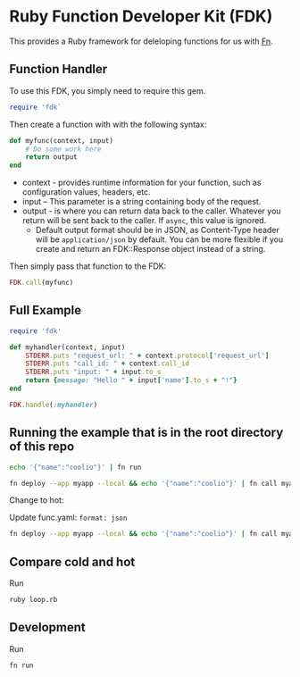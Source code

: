 # Ruby Function Developer Kit (FDK)

This provides a Ruby framework for deleloping functions for us with [Fn](https://fnproject.github.io).

## Function Handler

To use this FDK, you simply need to require this gem.

```ruby
require 'fdk`
```

Then create a function with with the following syntax:

```ruby
def myfunc(context, input) 
    # Do some work here
    return output
end
```

* context - provides runtime information for your function, such as configuration values, headers, etc.
* input – This parameter is a string containing body of the request.
* output - is where you can return data back to the caller. Whatever you return will be sent back to the caller. If `async`, this value is ignored.
  * Default output format should be in JSON, as Content-Type header will be `application/json` by default. You can be more flexible if you create and return
    an FDK::Response object instead of a string.

Then simply pass that function to the FDK:

```ruby
FDK.call(myfunc)
```

## Full Example

```ruby
require 'fdk'

def myhandler(context, input)
    STDERR.puts "request_url: " + context.protocol['request_url']
    STDERR.puts "call_id: " + context.call_id
    STDERR.puts "input: " + input.to_s
    return {message: "Hello " + input['name'].to_s + "!"}
end

FDK.handle(:myhandler)
```

## Running the example that is in the root directory of this repo

```sh
echo '{"name":"coolio"}' | fn run
```

```sh
fn deploy --app myapp --local && echo '{"name":"coolio"}' | fn call myapp /fdk-ruby
```

Change to hot:

Update func.yaml: `format: json`

```sh
fn deploy --app myapp --local && echo '{"name":"coolio"}' | fn call myapp /fdk-ruby
```

## Compare cold and hot

Run

```sh
ruby loop.rb
```

## Development

Run 

```sh
fn run
```